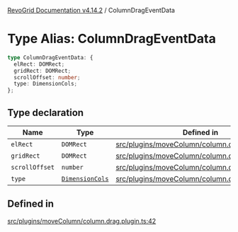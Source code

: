 [RevoGrid Documentation v4.14.2](README.md) / ColumnDragEventData

# Type Alias: ColumnDragEventData

```ts
type ColumnDragEventData: {
  elRect: DOMRect;
  gridRect: DOMRect;
  scrollOffset: number;
  type: DimensionCols;
};
```

## Type declaration

| Name | Type | Defined in |
| ------ | ------ | ------ |
| `elRect` | `DOMRect` | [src/plugins/moveColumn/column.drag.plugin.ts:43](https://github.com/revolist/revogrid/blob/29f379095274a66a187c28b49fe0e1fb4170d3ea/src/plugins/moveColumn/column.drag.plugin.ts#L43) |
| `gridRect` | `DOMRect` | [src/plugins/moveColumn/column.drag.plugin.ts:44](https://github.com/revolist/revogrid/blob/29f379095274a66a187c28b49fe0e1fb4170d3ea/src/plugins/moveColumn/column.drag.plugin.ts#L44) |
| `scrollOffset` | `number` | [src/plugins/moveColumn/column.drag.plugin.ts:45](https://github.com/revolist/revogrid/blob/29f379095274a66a187c28b49fe0e1fb4170d3ea/src/plugins/moveColumn/column.drag.plugin.ts#L45) |
| `type` | [`DimensionCols`](TypeAlias.DimensionCols.md) | [src/plugins/moveColumn/column.drag.plugin.ts:46](https://github.com/revolist/revogrid/blob/29f379095274a66a187c28b49fe0e1fb4170d3ea/src/plugins/moveColumn/column.drag.plugin.ts#L46) |

## Defined in

[src/plugins/moveColumn/column.drag.plugin.ts:42](https://github.com/revolist/revogrid/blob/29f379095274a66a187c28b49fe0e1fb4170d3ea/src/plugins/moveColumn/column.drag.plugin.ts#L42)
